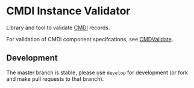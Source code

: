 # CMDI Instance Validator

Library and tool to validate [CMDI](https://www.clarin.eu/cmdi) records.

For validation of CMDI component specifcations, see [CMDValidate](https://github.com/clarin-eric/cmd-validate).

## Development
The master branch is stable, please use `develop` for development (or fork and make pull requests to that branch).

